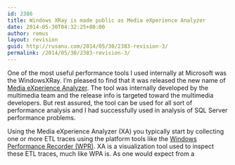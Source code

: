 ```yaml
---
id: 2386
title: Windows XRay is made public as Media eXperience Analyzer
date: 2014-05-30T04:32:25+00:00
author: remus
layout: revision
guid: http://rusanu.com/2014/05/30/2383-revision-3/
permalink: /2014/05/30/2383-revision-3/
---
```

One of the most useful performance tools I used internally at Microsoft was the WindowsXRay. I&#8217;m pleased to find that it was released the new name of [Media eXperience Analyzer](http://www.microsoft.com/en-us/download/details.aspx?id=43105). The tool was internally developed by the multimedia team and the release info is targeted toward the multimedia developers. But rest assured, the tool can be used for all sort of performance analysis and I had successfully used in analysis of SQL Server performance problems.

Using the Media eXperience Analyzer (XA) you typically start by collecting one or more ETL traces using the platform tools like the [Windows Performance Recorder (WPR)](http://msdn.microsoft.com/en-us/library/windows/hardware/hh448205.aspx). XA is a visualization tool used to inspect these ETL traces, much like WPA is. As one would expect from a
